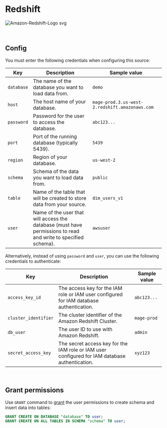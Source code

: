 # Redshift

![Amazon-Redshift-Logo svg](https://user-images.githubusercontent.com/78053898/198753538-2d606c3a-f6b0-472a-b0b3-c16086f256fc.png)

<br />

## Config

You must enter the following credentials when configuring this source:

| Key | Description | Sample value
| --- | --- | --- |
| `database` | The name of the database you want to load data from. | `demo` |
| `host` | The host name of your database. | `mage-prod.3.us-west-2.redshift.amazonaws.com` |
| `password` | Password for the user to access the database. | `abc123...` |
| `port` | Port of the running database (typically 5439). | `5439` |
| `region` | Region of your database. | `us-west-2` |
| `schema` | Schema of the data you want to load data from. | `public` |
| `table` | Name of the table that will be created to store data from your source. | `dim_users_v1` |
| `user` | Name of the user that will access the database (must have permissions to read and write to specified schema). | `awsuser` |

Alternatively, instead of using `password` and `user`, you can use the following credentials to authenticate:

| Key | Description | Sample value
| --- | --- | --- |
| `access_key_id` | The access key for the IAM role or IAM user configured for IAM database authentication. | `abc123...` |
| `cluster_identifier` | The cluster identifier of the Amazon Redshift Cluster. | `mage-prod` |
| `db_user` | The user ID to use with Amazon Redshift. | `admin` |
| `secret_access_key` | The secret access key for the IAM role or IAM user configured for IAM database authentication. | `xyz123` |

<br />

## Grant permissions

Use `GRANT` command to [grant](https://docs.aws.amazon.com/redshift/latest/dg/r_GRANT.html) the user permissions to create schema and insert data into tables:
```sql
GRANT CREATE ON DATABASE "database" TO user;
GRANT CREATE ON ALL TABLES IN SCHEMA "schema" TO user;
```
